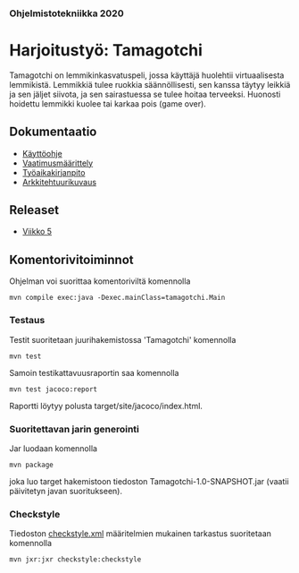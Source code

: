 ### Ohjelmistotekniikka 2020

# Harjoitustyö: Tamagotchi

Tamagotchi on lemmikinkasvatuspeli, jossa käyttäjä huolehtii virtuaalisesta lemmikistä. Lemmikkiä tulee ruokkia säännöllisesti, sen kanssa täytyy leikkiä ja sen jäljet siivota, ja sen sairastuessa se tulee hoitaa terveeksi. Huonosti hoidettu lemmikki kuolee tai karkaa pois (game over).

## Dokumentaatio

* [Käyttöohje](https://github.com/hjeronen/ot-harjoitustyo/blob/master/dokumentaatio/kayttoohje.md)
* [Vaatimusmäärittely](https://github.com/hjeronen/ot-harjoitustyo/blob/master/dokumentaatio/vaatimusmaarittely.md)
* [Työaikakirjanpito](https://github.com/hjeronen/ot-harjoitustyo/blob/master/dokumentaatio/tyoaikakirjanpito.md)
* [Arkkitehtuurikuvaus](https://github.com/hjeronen/ot-harjoitustyo/blob/master/dokumentaatio/arkkitehtuuri.md)

## Releaset

* [Viikko 5](https://github.com/hjeronen/ot-harjoitustyo/releases/tag/viikko5)

## Komentorivitoiminnot

Ohjelman voi suorittaa komentoriviltä komennolla
```
mvn compile exec:java -Dexec.mainClass=tamagotchi.Main
```

### Testaus

Testit suoritetaan juurihakemistossa 'Tamagotchi' komennolla
```
mvn test
```

Samoin testikattavuusraportin saa komennolla
```
mvn test jacoco:report
```

Raportti löytyy polusta target/site/jacoco/index.html.

### Suoritettavan jarin generointi

Jar luodaan komennolla
```
mvn package
```

joka luo target hakemistoon tiedoston Tamagotchi-1.0-SNAPSHOT.jar (vaatii päivitetyn javan suoritukseen).

### Checkstyle

Tiedoston [checkstyle.xml](https://github.com/hjeronen/ot-harjoitustyo/blob/master/Tamagotchi/checkstyle.xml) määritelmien mukainen tarkastus suoritetaan komennolla
```
mvn jxr:jxr checkstyle:checkstyle
```
